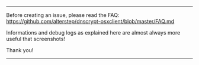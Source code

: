




*****************************************************************************************************************

Before creating an issue, please read the FAQ: https://github.com/alterstep/dnscrypt-osxclient/blob/master/FAQ.md

Informations and debug logs as explained here are almost always more useful that screenshots!

Thank you!

*****************************************************************************************************************




